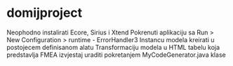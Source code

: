 # domijproject
Neophodno instalirati Ecore, Sirius i Xtend
Pokrenuti aplikaciju sa Run > New Configuration > runtime - ErrorHandler3
Instancu modela kreirati u postojecem definisanom alatu
Transformaciju modela u HTML tabelu koja predstavlja FMEA izvjestaj uraditi pokretanjem 
MyCodeGenerator.java klase